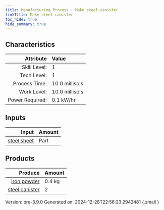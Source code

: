 ```yaml
---
title: Manufacturing Process - Make steel canister
linkTitle: Make steel canister
toc_hide: true
hide_summary: true
---
```



## Characteristics

| Attribute      | Value |
|--------:|:------|
|Skill Level:|1|
|Tech Level:|1|
|Process Time:|10.0 millisols|
|Work Level:|10.0 millisols|
|Power Required:|0.1 kW/hr|

## Inputs

| Input      | Amount |
|--------:|:------|
|[steel sheet](/docs/definitions/part/steel-sheet)|Part|1|

## Products


| Produce      | Amount |
|--------:|:------|
|[iron powder](/docs/definitions/resource/iron-powder)|0.4 kg|
|[steel canister](/docs/definitions/part/steel-canister)|2|


Version: pre-3.9.0 Generated on: 2024-12-28T22:56:23.2942481
{.small }

